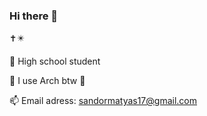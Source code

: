 ### Hi there 👋

✝️✴️

🏫 High school student

🐧 I use Arch btw 🐧

📫 Email adress: sandormatyas17@gmail.com
<!--
**Neutron17/Neutron17** is a ✨ _special_ ✨ repository because its `README.md` (this file) appears on your GitHub profile.

Here are some ideas to get you started:

- 🔭 I’m currently working on ...
- 🌱 I’m currently learning ...
- 👯 I’m looking to collaborate on ...
- 🤔 I’m looking for help with ...
- 💬 Ask me about ...
- 📫 How to reach me: ...
- 😄 Pronouns: ...
- ⚡ Fun fact: ...
-->
